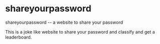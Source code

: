 # shareyourpassword
shareyourpassword -- a website to share your password 


This is a joke like website to share your password and classify and get a leaderboard.